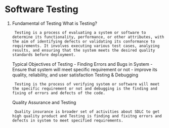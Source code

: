 
# Software Testing
1. Fundamental of Testing
    What is Testing?

        Testing is a process of evaluating a system or software to determine its functionality, performance, or other attributes, with the aim of identifying defects or validating its conformance to requirements. It involves executing various test cases, analyzing results, and ensuring that the system meets the desired quality standards before deployment.
    Typical Objectives of Testing
        - Finding Errors and Bugs in System
        - Ensure that system will meet specific requirement or not
        - improve its quality, reliability, and user satisfaction
    Testing & Debugging

        Testing is the process of verifying system or software will meet the specific requirement or not and debugging is the finding and fixing of errors and defects of the code.
    Quality Assurance and Testing

        Quality insurance is broader set of activities about SDLC to get high quality product and Testing is finding and fixitng errors and defects in system to meet specified requirements.
    